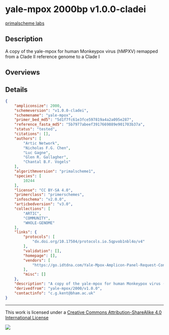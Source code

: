 # yale-mpox 2000bp v1.0.0-cladei

[primalscheme labs](https://labs.primalscheme.com/detail/yale-mpox/2000/v1.0.0-cladei)

## Description

A copy of the yale-mpox for human Monkeypox virus (hMPXV) remapped from a Clade II reference genome to a Clade I

## Overviews

## Details

```json
{
    "ampliconsize": 2000,
    "schemeversion": "v1.0.0-cladei",
    "schemename": "yale-mpox",
    "primer_bed_md5": "5d1f7fc61e3fce597819a4a2a095e287",
    "reference_fasta_md5": "5b7977abeef3917669889e901703b37a",
    "status": "tested",
    "citations": [],
    "authors": [
        "Artic Network",
        "Nicholas F.G. Chen",
        "Luc Gagne",
        "Glen R. Gallagher",
        "Chantal B.F. Vogels"
    ],
    "algorithmversion": "primalscheme1",
    "species": [
        10244
    ],
    "license": "CC BY-SA 4.0",
    "primerclass": "primerschemes",
    "infoschema": "v2.0.0",
    "articbedversion": "v3.0",
    "collections": [
        "ARTIC",
        "COMMUNITY",
        "WHOLE-GENOME"
    ],
    "links": {
        "protocols": [
            "dx.doi.org/10.17504/protocols.io.5qpvob1nbl4o/v4"
        ],
        "validation": [],
        "homepage": [],
        "vendors": [
            "https://go.idtdna.com/Yale-Mpox-Amplicon-Panel-Request-Consult.html"
        ],
        "misc": []
    },
    "description": "A copy of the yale-mpox for human Monkeypox virus (hMPXV) remapped from a Clade II reference genome to a Clade I",
    "derivedfrom": "yale-mpox/2000/v1.0.0",
    "contactinfo": "c.g.kent@bham.ac.uk"
}
```



------------------------------------------------------------------------

This work is licensed under a [Creative Commons Attribution-ShareAlike 4.0 International License](http://creativecommons.org/licenses/by-sa/4.0/) 

![](https://i.creativecommons.org/l/by-sa/4.0/88x31.png)